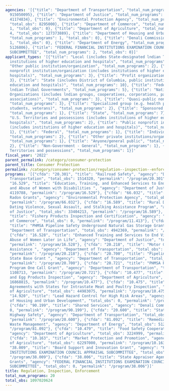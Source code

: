 ```yaml
---
agencies: '[{"title": "Department of Transportation", "total_num_programs": 6, "total_obs":
  915050095}, {"title": "Department of Justice", "total_num_programs": 3, "total_obs":
  41174834}, {"title": "Environmental Protection Agency", "total_num_programs": 1,
  "total_obs": 8295000}, {"title": "Department of Commerce", "total_num_programs":
  1, "total_obs": 0}, {"title": "Department of Agriculture", "total_num_programs":
  4, "total_obs": 127373889}, {"title": "Department of Housing and Urban Development",
  "total_num_programs": 1, "total_obs": 0}, {"title": "Denali Commission", "total_num_programs":
  1, "total_obs": 0}, {"title": "Department of Energy", "total_num_programs": 1, "total_obs":
  5126806}, {"title": "FEDERAL FINANCIAL INSTITUTIONS EXAMINATION COUNCIL APPRAISAL
  SUBCOMMITTEE", "total_num_programs": 2, "total_obs": 0}]'
applicant_types: '[{"title": "Local (includes State-designated lndian Tribes, excludes
  institutions of higher education and hospitals", "total_num_programs": 7}, {"title":
  "Other public institution/organization", "total_num_programs": 2}, {"title": "Private
  nonprofit institution/organization (includes institutions of higher education and
  hospitals)", "total_num_programs": 3}, {"title": "Profit organization", "total_num_programs":
  3}, {"title": "State (includes District of Columbia, public institutions of higher
  education and hospitals)", "total_num_programs": 10}, {"title": "Federally Recognized
  lndian Tribal Governments", "total_num_programs": 5}, {"title": "Native American
  Organizations (includes lndian groups, cooperatives, corporations, partnerships,
  associations)", "total_num_programs": 3}, {"title": "Quasi-public nonprofit institution/organization",
  "total_num_programs": 3}, {"title": "Specialized group (e.g. health professionals,
  students, veterans)", "total_num_programs": 2}, {"title": "Sponsored organization",
  "total_num_programs": 1}, {"title": "State", "total_num_programs": 7}, {"title":
  "U.S. Territories and possessions (includes institutions of higher education and
  hospitals)", "total_num_programs": 2}, {"title": "Public nonprofit institution/organization
  (includes institutions of higher education and hospitals)", "total_num_programs":
  1}, {"title": "Federal", "total_num_programs": 1}, {"title": "Individual/Family",
  "total_num_programs": 2}, {"title": "Other private institutions/organizations",
  "total_num_programs": 1}, {"title": "Anyone/general public", "total_num_programs":
  2}, {"title": "Non-Government - General", "total_num_programs": 1}, {"title": "U.S.
  Territories and possessions", "total_num_programs": 1}]'
fiscal_year: '2022'
parent_permalink: /category/consumer-protection
parent_title: Consumer Protection
permalink: /category/consumer-protection/regulation--inspection--enforcement
programs: '[{"cfda": "20.301", "title": "Railroad Safety", "agency": "Department of
  Transportation", "total_obs": 1514320, "permalink": "/program/20.301"}, {"cfda":
  "16.529", "title": "Education, Training, and Enhanced Services to End Violence Against
  and Abuse of Women with Disabilities ", "agency": "Department of Justice", "total_obs":
  4119788, "permalink": "/program/16.529"}, {"cfda": "66.032", "title": "State Indoor
  Radon Grants", "agency": "Environmental Protection Agency", "total_obs": 8295000,
  "permalink": "/program/66.032"}, {"cfda": "16.589", "title": "Rural Domestic Violence,
  Dating Violence, Sexual Assault, and Stalking Assistance Program", "agency": "Department
  of Justice", "total_obs": 33404213, "permalink": "/program/16.589"}, {"cfda": "11.413",
  "title": "Fishery Products Inspection and Certification", "agency": "Department
  of Commerce", "total_obs": 0, "permalink": "/program/11.413"}, {"cfda": "20.725",
  "title": "PHMSA Pipeline Safety Underground Natural Gas Storage Grant ", "agency":
  "Department of Transportation", "total_obs": 4942369, "permalink": "/program/20.725"},
  {"cfda": "16.528", "title": "Enhanced Training and Services to End Violence and
  Abuse of Women Later in Life", "agency": "Department of Justice", "total_obs": 3650833,
  "permalink": "/program/16.528"}, {"cfda": "20.218", "title": "Motor Carrier Safety
  Assistance ", "agency": "Department of Transportation", "total_obs": 487714693,
  "permalink": "/program/20.218"}, {"cfda": "20.700", "title": "Pipeline Safety Program
  State Base Grant ", "agency": "Department of Transportation", "total_obs": 60000000,
  "permalink": "/program/20.700"}, {"cfda": "20.721", "title": "PHMSA Pipeline Safety
  Program One Call Grant", "agency": "Department of Transportation", "total_obs":
  1108713, "permalink": "/program/20.721"}, {"cfda": "10.477", "title": "Meat, Poultry,
  and Egg Products Inspection", "agency": "Department of Agriculture", "total_obs":
  16868815, "permalink": "/program/10.477"}, {"cfda": "10.475", "title": "Cooperative
  Agreements with States for Intrastate Meat and Poultry Inspection", "agency": "Department
  of Agriculture", "total_obs": 44983075, "permalink": "/program/10.475"}, {"cfda":
  "14.920", "title": "Lead Hazard Control for High Risk Areas", "agency": "Department
  of Housing and Urban Development", "total_obs": 0, "permalink": "/program/14.920"},
  {"cfda": "90.199", "title": "Shared Services", "agency": "Denali Commission", "total_obs":
  0, "permalink": "/program/90.199"}, {"cfda": "20.600", "title": "State and Community
  Highway Safety", "agency": "Department of Transportation", "total_obs": 359770000,
  "permalink": "/program/20.600"}, {"cfda": "81.092", "title": "Remedial Action and
  Waste Management", "agency": "Department of Energy", "total_obs": 5126806, "permalink":
  "/program/81.092"}, {"cfda": "10.479", "title": "Food Safety Cooperative Agreements",
  "agency": "Department of Agriculture", "total_obs": 3224999, "permalink": "/program/10.479"},
  {"cfda": "10.163", "title": "Market Protection and Promotion", "agency": "Department
  of Agriculture", "total_obs": 62297000, "permalink": "/program/10.163"}, {"cfda":
  "38.009", "title": "Board Support and Innovation Grant", "agency": "FEDERAL FINANCIAL
  INSTITUTIONS EXAMINATION COUNCIL APPRAISAL SUBCOMMITTEE", "total_obs": 0, "permalink":
  "/program/38.009"}, {"cfda": "38.006", "title": "State Appraiser Agency Support
  Grants", "agency": "FEDERAL FINANCIAL INSTITUTIONS EXAMINATION COUNCIL APPRAISAL
  SUBCOMMITTEE", "total_obs": 0, "permalink": "/program/38.006"}]'
title: Regulation, Inspection, Enforcement
total_num_programs: 20
total_obs: 1097020624
---
```

